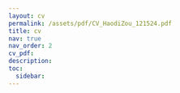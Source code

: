 ```yaml
---
layout: cv
permalink: /assets/pdf/CV_HaodiZou_121524.pdf
title: cv
nav: true
nav_order: 2
cv_pdf:
description: 
toc:
  sidebar: 
---
```

